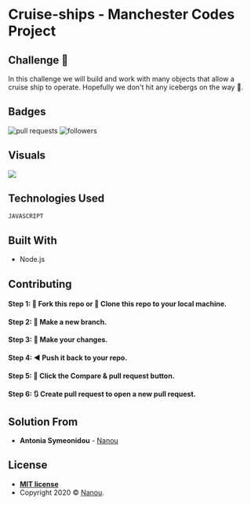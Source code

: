# Cruise-ships - Manchester Codes Project

<h2 id="challenge-">Challenge 🚢</h2>

In this challenge we will  build and work with many objects that allow a cruise ship to operate. Hopefully we don't hit any icebergs on the way 👀.

## Badges

![pull requests](https://img.shields.io/bitbucket/pr-raw/antoniasymeonidou/Virtual_Pet)
![followers](https://img.shields.io/github/followers/antoniasymeonidou?label=Follow&style=social)

## Visuals

[![](https://docs.google.com/drawings/d/e/2PACX-1vRWHDz6n0ls2dZ9x6tML23bEeFCLhGGKdpk-EwySAzt-VC4W8oXJUw2wn3wC8_CHp2oxr0STMJBeyen/pub?w=900&h=475)](https://www.youtube.com/watch?v=_jDCljFWt9E)


## Technologies Used
```
JAVASCRIPT
```

## Built With

* Node.js 

## Contributing

#### Step 1: 🍴 Fork this repo or  👯 Clone this repo to your local machine.

#### Step 2: 🔨 Make a new branch.

#### Step 3: 💱 Make your changes.

#### Step 4: ◀️ Push it back to your repo.

#### Step 5: 📱 Click the Compare & pull request button.

#### Step 6: 🔃 Create pull request to open a new pull request.

## Solution From

* **Antonia Symeonidou** - [Nanou](https://github.com/antoniasymeonidou)

## License
- **[MIT license](http://opensource.org/licenses/mit-license.php)**
- Copyright 2020 © <a href="https://github.com/antoniasymeonidou">Nanou</a>.
